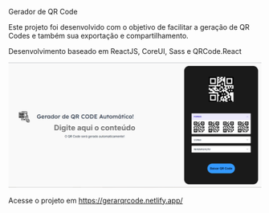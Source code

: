 Gerador de QR Code

Este projeto foi desenvolvido com o objetivo de facilitar a geração de QR Codes e também sua exportação e compartilhamento.

Desenvolvimento baseado em ReactJS, CoreUI, Sass e QRCode.React

![QR Code](https://raw.githubusercontent.com/joao-porfirio/qrcode-generator/master/src/assets/img/projeto.PNG)

Acesse o projeto em <a target="_blank" href="https://gerarqrcode.netlify.app/" >https://gerarqrcode.netlify.app/</a>
